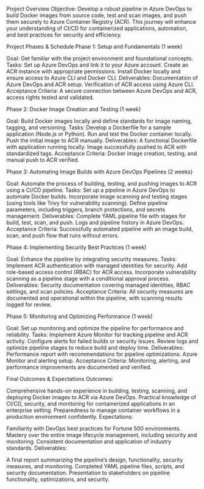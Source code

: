 Project Overview
Objective: Develop a robust pipeline in Azure DevOps to build Docker images from source code, test and scan images, and push them securely to Azure Container Registry (ACR). This journey will enhance your understanding of CI/CD for containerized applications, automation, and best practices for security and efficiency.

Project Phases & Schedule
Phase 1: Setup and Fundamentals (1 week)

Goal: Get familiar with the project environment and foundational concepts.
Tasks:
Set up Azure DevOps and link it to your Azure account.
Create an ACR instance with appropriate permissions.
Install Docker locally and ensure access to Azure CLI and Docker CLI.
Deliverables:
Documentation of Azure DevOps and ACR setup.
Verification of ACR access using Azure CLI.
Acceptance Criteria: A secure connection between Azure DevOps and ACR, access rights tested and validated.

Phase 2: Docker Image Creation and Testing (1 week)

Goal: Build Docker images locally and define standards for image naming, tagging, and versioning.
Tasks:
Develop a Dockerfile for a sample application (Node.js or Python).
Run and test the Docker container locally.
Push the initial image to ACR manually.
Deliverables:
A functional Dockerfile with application running locally.
Image successfully pushed to ACR with standardized tags.
Acceptance Criteria: Docker image creation, testing, and manual push to ACR verified.

Phase 3: Automating Image Builds with Azure DevOps Pipelines (2 weeks)

Goal: Automate the process of building, testing, and pushing images to ACR using a CI/CD pipeline.
Tasks:
Set up a pipeline in Azure DevOps to automate Docker builds.
Incorporate image scanning and testing stages (using tools like Trivy for vulnerability scanning).
Define pipeline parameters, including triggers, branch protections, and secrets management.
Deliverables:
Complete YAML pipeline file with stages for build, test, scan, and push.
Logs and pipeline history in Azure DevOps.
Acceptance Criteria: Successfully automated pipeline with an image build, scan, and push flow that runs without errors.

Phase 4: Implementing Security Best Practices (1 week)

Goal: Enhance the pipeline by integrating security measures.
Tasks:
Implement ACR authentication with managed identities for security.
Add role-based access control (RBAC) for ACR access.
Incorporate vulnerability scanning as a pipeline stage with a conditional approval process.
Deliverables:
Security documentation covering managed identities, RBAC settings, and scan policies.
Acceptance Criteria: All security measures are documented and operational within the pipeline, with scanning results logged for review.

Phase 5: Monitoring and Optimizing Performance (1 week)

Goal: Set up monitoring and optimize the pipeline for performance and reliability.
Tasks:
Implement Azure Monitor for tracking pipeline and ACR activity.
Configure alerts for failed builds or security issues.
Review logs and optimize pipeline stages to reduce build and deploy time.
Deliverables:
Performance report with recommendations for pipeline optimizations.
Azure Monitor and alerting setup.
Acceptance Criteria: Monitoring, alerting, and performance improvements are documented and verified.

Final Outcomes & Expectations
Outcomes:

Comprehensive hands-on experience in building, testing, scanning, and deploying Docker images to ACR via Azure DevOps.
Practical knowledge of CI/CD, security, and monitoring for containerized applications in an enterprise setting.
Preparedness to manage container workflows in a production environment confidently.
Expectations:

Familiarity with DevOps best practices for Fortune 500 environments.
Mastery over the entire image lifecycle management, including security and monitoring.
Consistent documentation and application of industry standards.
Deliverables:

A final report summarizing the pipeline’s design, functionality, security measures, and monitoring.
Completed YAML pipeline files, scripts, and security documentation.
Presentation to stakeholders on pipeline functionality, optimizations, and security.
